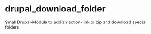 # drupal_download_folder

Small Drupal-Module to add an action-link to zip and download special folders
